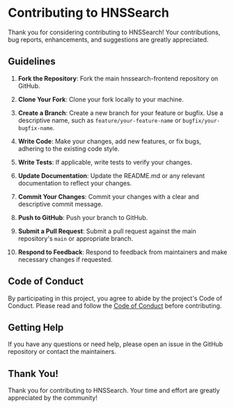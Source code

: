 # Contributing to HNSSearch

Thank you for considering contributing to HNSSearch! Your contributions, bug reports, enhancements, and suggestions are greatly appreciated.

## Guidelines

1. **Fork the Repository**: Fork the main hnssearch-frontend repository on GitHub.

2. **Clone Your Fork**: Clone your fork locally to your machine.

3. **Create a Branch**: Create a new branch for your feature or bugfix. Use a descriptive name, such as `feature/your-feature-name` or `bugfix/your-bugfix-name`.

4. **Write Code**: Make your changes, add new features, or fix bugs, adhering to the existing code style.

5. **Write Tests**: If applicable, write tests to verify your changes.

6. **Update Documentation**: Update the README.md or any relevant documentation to reflect your changes.

7. **Commit Your Changes**: Commit your changes with a clear and descriptive commit message.

8. **Push to GitHub**: Push your branch to GitHub.

9. **Submit a Pull Request**: Submit a pull request against the main repository's `main` or appropriate branch.

10. **Respond to Feedback**: Respond to feedback from maintainers and make necessary changes if requested.

## Code of Conduct

By participating in this project, you agree to abide by the project's Code of Conduct. Please read and follow the [Code of Conduct](CODE_OF_CONDUCT.md) before contributing.

## Getting Help

If you have any questions or need help, please open an issue in the GitHub repository or contact the maintainers.

## Thank You!

Thank you for contributing to HNSSearch. Your time and effort are greatly appreciated by the community!
